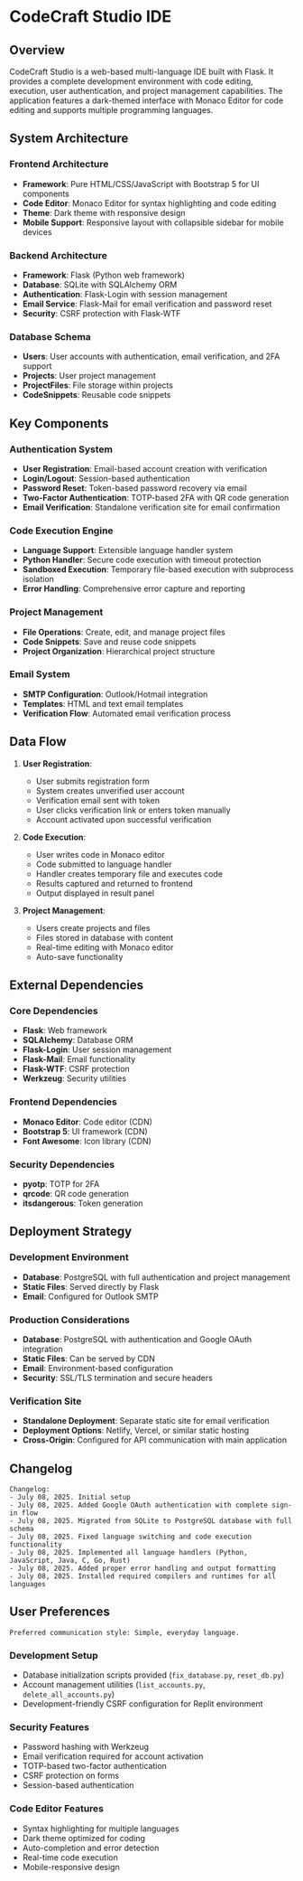 # CodeCraft Studio IDE

## Overview

CodeCraft Studio is a web-based multi-language IDE built with Flask. It provides a complete development environment with code editing, execution, user authentication, and project management capabilities. The application features a dark-themed interface with Monaco Editor for code editing and supports multiple programming languages.

## System Architecture

### Frontend Architecture
- **Framework**: Pure HTML/CSS/JavaScript with Bootstrap 5 for UI components
- **Code Editor**: Monaco Editor for syntax highlighting and code editing
- **Theme**: Dark theme with responsive design
- **Mobile Support**: Responsive layout with collapsible sidebar for mobile devices

### Backend Architecture
- **Framework**: Flask (Python web framework)
- **Database**: SQLite with SQLAlchemy ORM
- **Authentication**: Flask-Login with session management
- **Email Service**: Flask-Mail for email verification and password reset
- **Security**: CSRF protection with Flask-WTF

### Database Schema
- **Users**: User accounts with authentication, email verification, and 2FA support
- **Projects**: User project management
- **ProjectFiles**: File storage within projects
- **CodeSnippets**: Reusable code snippets

## Key Components

### Authentication System
- **User Registration**: Email-based account creation with verification
- **Login/Logout**: Session-based authentication
- **Password Reset**: Token-based password recovery via email
- **Two-Factor Authentication**: TOTP-based 2FA with QR code generation
- **Email Verification**: Standalone verification site for email confirmation

### Code Execution Engine
- **Language Support**: Extensible language handler system
- **Python Handler**: Secure code execution with timeout protection
- **Sandboxed Execution**: Temporary file-based execution with subprocess isolation
- **Error Handling**: Comprehensive error capture and reporting

### Project Management
- **File Operations**: Create, edit, and manage project files
- **Code Snippets**: Save and reuse code snippets
- **Project Organization**: Hierarchical project structure

### Email System
- **SMTP Configuration**: Outlook/Hotmail integration
- **Templates**: HTML and text email templates
- **Verification Flow**: Automated email verification process

## Data Flow

1. **User Registration**:
   - User submits registration form
   - System creates unverified user account
   - Verification email sent with token
   - User clicks verification link or enters token manually
   - Account activated upon successful verification

2. **Code Execution**:
   - User writes code in Monaco editor
   - Code submitted to language handler
   - Handler creates temporary file and executes code
   - Results captured and returned to frontend
   - Output displayed in result panel

3. **Project Management**:
   - Users create projects and files
   - Files stored in database with content
   - Real-time editing with Monaco editor
   - Auto-save functionality

## External Dependencies

### Core Dependencies
- **Flask**: Web framework
- **SQLAlchemy**: Database ORM
- **Flask-Login**: User session management
- **Flask-Mail**: Email functionality
- **Flask-WTF**: CSRF protection
- **Werkzeug**: Security utilities

### Frontend Dependencies
- **Monaco Editor**: Code editor (CDN)
- **Bootstrap 5**: UI framework (CDN)
- **Font Awesome**: Icon library (CDN)

### Security Dependencies
- **pyotp**: TOTP for 2FA
- **qrcode**: QR code generation
- **itsdangerous**: Token generation

## Deployment Strategy

### Development Environment
- **Database**: PostgreSQL with full authentication and project management
- **Static Files**: Served directly by Flask
- **Email**: Configured for Outlook SMTP

### Production Considerations
- **Database**: PostgreSQL with authentication and Google OAuth integration
- **Static Files**: Can be served by CDN
- **Email**: Environment-based configuration
- **Security**: SSL/TLS termination and secure headers

### Verification Site
- **Standalone Deployment**: Separate static site for email verification
- **Deployment Options**: Netlify, Vercel, or similar static hosting
- **Cross-Origin**: Configured for API communication with main application

## Changelog

```
Changelog:
- July 08, 2025. Initial setup
- July 08, 2025. Added Google OAuth authentication with complete sign-in flow
- July 08, 2025. Migrated from SQLite to PostgreSQL database with full schema
- July 08, 2025. Fixed language switching and code execution functionality
- July 08, 2025. Implemented all language handlers (Python, JavaScript, Java, C, Go, Rust)
- July 08, 2025. Added proper error handling and output formatting
- July 08, 2025. Installed required compilers and runtimes for all languages
```

## User Preferences

```
Preferred communication style: Simple, everyday language.
```

### Development Setup
- Database initialization scripts provided (`fix_database.py`, `reset_db.py`)
- Account management utilities (`list_accounts.py`, `delete_all_accounts.py`)
- Development-friendly CSRF configuration for Replit environment

### Security Features
- Password hashing with Werkzeug
- Email verification required for account activation
- TOTP-based two-factor authentication
- CSRF protection on forms
- Session-based authentication

### Code Editor Features
- Syntax highlighting for multiple languages
- Dark theme optimized for coding
- Auto-completion and error detection
- Real-time code execution
- Mobile-responsive design